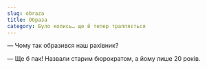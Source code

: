 ```yaml
---
slug: obraza
title: Образа
category: Було колись… ще й тепер трапляється
---
```

— Чому так образився наш рахівник?

— Ще б пак! Назвали старим бюрократом, а йому лише 20 років.
